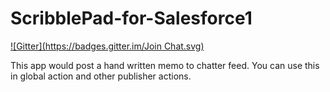 ScribblePad-for-Salesforce1
===========================

[![Gitter](https://badges.gitter.im/Join Chat.svg)](https://gitter.im/kazu-200WR/ScribblePad-for-Salesforce1?utm_source=badge&utm_medium=badge&utm_campaign=pr-badge&utm_content=badge)

This app would post a hand written memo to chatter feed.  You can use this in global action and other publisher actions.

